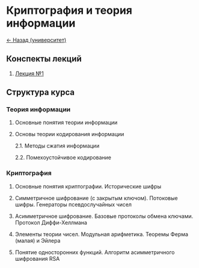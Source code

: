 # Криптография и теория информации

[<- Назад (университет)](https://github.com/boorlakov/zettelkasten/blob/main/university/README.md)

## Конспекты лекций

1. [Лекция №1]()

## Структура курса

### Теория информации

1. Основные понятия теории информации

2. Основы теории кодирования информации

    2.1. Методы сжатия информации

    2.2. Помехоустойчивое кодирование

### Криптография

1. Основные понятия криптографии. Исторические шифры

2. Симметричное шифрование (с закрытым ключом). Потоковые шифры. Генераторы псевдослучайных чисел

3. Асимметричное шифрование. Базовые протоколы обмена ключами. Протокол Диффи-Хеллмана

4. Элементы теории чисел. Модульная арифметика. Теоремы Ферма (малая) и Эйлера

5. Понятие односторонних функций. Алгоритм асимметричного шифрования RSA

